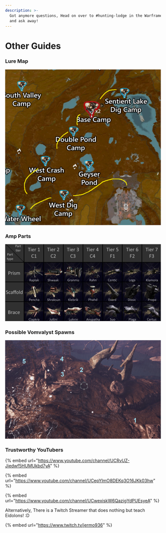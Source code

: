 ```yaml
---
description: >-
  Got anymore questions, Head on over to #hunting-lodge in the Warframe Discord
  and ask away!
---
```


# Other Guides

### Lure Map

![](../../.gitbook/assets/image%20%2860%29.png)

### Amp Parts

![](../../.gitbook/assets/image%20%2834%29.png)

### Possible Vomvalyst Spawns

![](../../.gitbook/assets/image%20%289%29.png)

### Trustworthy YouTubers

{% embed url="https://www.youtube.com/channel/UCRvUZ-Jiedwf5HUMUkbd7yA" %}

{% embed url="https://www.youtube.com/channel/UCepYlmO8DEKq3O16JKk03hw" %}

{% embed url="https://www.youtube.com/channel/UCwexiskW6QazigYdPUEsyeA" %}

Alternatively, There is a Twitch Streamer that does nothing but teach Eidolons! :D

{% embed url="https://www.twitch.tv/jermo936" %}



